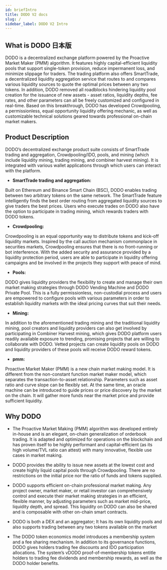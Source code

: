 ```yaml
---
id: briefIntro
title: DODO V2 docs
slug: /
sidebar_label: DODO V2 Intro
---
```


## What is DODO 日本版

DODO is a decentralized exchange platform powered by the Proactive Market Maker (PMM) algorithm. It features highly capital-efficient liquidity pools that support single-token provision, reduce impermanent loss, and minimize slippage for traders. The trading platform also offers SmartTrade, a decentralized liquidity aggregation service that routes to and compares various liquidity sources to quote the optimal prices between any two tokens. In addition, DODO removed all roadblocks hindering liquidity pool creation for the issuance of new assets - asset ratios, liquidity depths, fee rates, and other parameters can all be freely customized and configured in real-time. Based on this breakthrough, DODO has developed Crowdpooling, a permissionless, equal opportunity liquidity offering mechanic, as well as customizable technical solutions geared towards professional on-chain market makers.


## Product Description

DODO’s decentralized exchange product suite consists of SmartTrade trading and aggregation, Crowdpooling/IDO, pools, and mining (which include liquidity mining, trading mining, and combiner harvest mining). It is integrated with various wallet applications through which users can interact with the platform. 

- **SmartTrade trading and aggregation:**

Built on Ethereum and Binance Smart Chain (BSC), DODO enables trading between two arbitrary tokens on the same network. The SmartTrade feature intelligently finds the best order routing from aggregated liquidity sources to give traders the best prices. Users who execute trades on DODO also have the option to participate in trading mining, which rewards traders with DODO tokens.


- **Crowdpooling:**

Crowdpooling is an equal opportunity way to distribute tokens and kick-off liquidity markets. Inspired by the call auction mechanism commonplace in securities markets, Crowdpooling ensures that there is no front-running or bot interference. With the added security and assurance provided by a liquidity protection period, users are able to participate in liquidity offering campaigns and be involved in the projects they support with peace of mind.

- **Pools:**

DODO gives liquidity providers the flexibility to create  and manage their own market making strategies through DODO Vending Machine and DODO Private Pool. This is a fully permissionless, non-custodial process and users are empowered to configure pools with various parameters in order to establish liquidity markets with the ideal pricing curves that suit their needs.

- **Mining:**

In addition to the aforementioned trading mining and the traditional liquidity mining, pool creators and liquidity providers can also get involved by participating in Combiner Harvest mining, which gives DODO platform users  readily available exposure to trending, promising projects that are willing to collaborate with DODO. Vetted projects can create liquidity pools on DODO and liquidity providers of these pools will receive DODO reward tokens.

- **pmm:**

Proactive Market Maker (PMM)  is a new chain market making model. It is different from the non-constant function market maker model, which separates the transaction-to-asset relationship. Parameters such as asset ratio and curve slope can be flexibly set. At the same time, an oracle machine can be introduced to guide prices or price discovery by the market on the chain. It will gather more funds near the market price and provide sufficient liquidity.


## Why DODO

- The Proactive Market Making (PMM) algorithm was developed entirely in-house and is an elegant, on-chain generalization of orderbook trading. It is adapted and optimized for operations on the blockchain and has proven itself to be highly performant and capital-efficient (as its high volume/TVL ratio can attest) with many innovative, flexible use cases in market making.

- DODO provides the ability to issue new assets at the lowest cost and create highly liquid capital pools through Crowdpooling. There are no restrictions on the initial price nor the ratio of funds and tokens supplied.

- DODO supports efficient on-chain professional market making. Any project owner, market maker, or retail investor can comprehensively control and execute their market making strategies in an efficient, flexible manner, by adjusting parameters such as market mid-price, liquidity depth, and spread. This liquidity on DODO can also be shared and is composable with other on-chain smart contracts.

- DODO is both a DEX and an aggregator; It has its own liquidity pools and also supports trading between any two tokens available on the market

- The DODO token economics model introduces a membership system and a fee sharing mechanism. In addition to its governance functions, DODO gives holders trading fee discounts and IDO participation allocations. The system’s vDODO proof-of-membership tokens entitle holders to trading fee dividends and membership rewards, as well as the DODO holder benefits.

